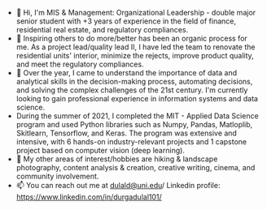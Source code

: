 - 👋 Hi, I'm MIS & Management: Organizational Leadership - double major senior student with +3 years of experience in the field of finance, residential real estate, and regulatory compliances.
- 👀 Inspiring others to do more/better has been an organic process for me. As a project lead/quality lead II, I have led the team to renovate the residential units' interior, minimize the rejects, improve product quality, and meet the regulatory compliances.
- 🌱 Over the year, I came to understand the importance of data and analytical skills in the decision-making process, automating decisions, and solving the complex challenges of the 21st century. I'm currently looking to gain professional experience in information systems and data science. 
- During the summer of 2021, I completed the MIT - Applied Data Science program and used Python libraries such as Numpy, Pandas, Matloplib, Skitlearn, Tensorflow, and Keras. The program was extensive and intensive, with 6 hands-on industry-relevant projects and 1 capstone project based on computer vision (deep learning). 
- 💞️ My other areas of interest/hobbies are hiking & landscape photography, content analysis & creation, creative writing, cinema, and community involvement.
- 📫 You can reach out me at dulald@uni.edu/ Linkedin profile: https://www.linkedin.com/in/durgadulal101/

<!---
dulaltech101/dulaltech101 is a ✨ special ✨ repository because its `README.md` (this file) appears on your GitHub profile.
You can click the Preview link to take a look at your changes.
--->
